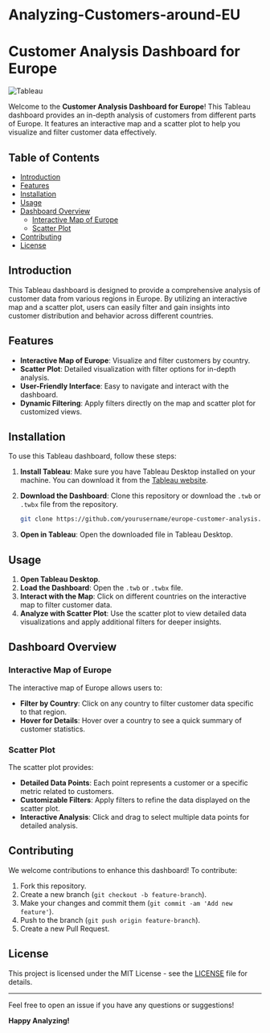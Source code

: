 # Analyzing-Customers-around-EU
# Customer Analysis Dashboard for Europe

![Tableau](https://img.shields.io/badge/Tableau-Dashboard-blue)

Welcome to the **Customer Analysis Dashboard for Europe**! This Tableau dashboard provides an in-depth analysis of customers from different parts of Europe. It features an interactive map and a scatter plot to help you visualize and filter customer data effectively.

## Table of Contents

- [Introduction](#introduction)
- [Features](#features)
- [Installation](#installation)
- [Usage](#usage)
- [Dashboard Overview](#dashboard-overview)
  - [Interactive Map of Europe](#interactive-map-of-europe)
  - [Scatter Plot](#scatter-plot)
- [Contributing](#contributing)
- [License](#license)

## Introduction

This Tableau dashboard is designed to provide a comprehensive analysis of customer data from various regions in Europe. By utilizing an interactive map and a scatter plot, users can easily filter and gain insights into customer distribution and behavior across different countries.

## Features

- **Interactive Map of Europe**: Visualize and filter customers by country.
- **Scatter Plot**: Detailed visualization with filter options for in-depth analysis.
- **User-Friendly Interface**: Easy to navigate and interact with the dashboard.
- **Dynamic Filtering**: Apply filters directly on the map and scatter plot for customized views.

## Installation

To use this Tableau dashboard, follow these steps:

1. **Install Tableau**: Make sure you have Tableau Desktop installed on your machine. You can download it from the [Tableau website](https://www.tableau.com/products/desktop).

2. **Download the Dashboard**: Clone this repository or download the `.twb` or `.twbx` file from the repository.

    ```bash
    git clone https://github.com/yourusername/europe-customer-analysis.git
    ```

3. **Open in Tableau**: Open the downloaded file in Tableau Desktop.

## Usage

1. **Open Tableau Desktop**.
2. **Load the Dashboard**: Open the `.twb` or `.twbx` file.
3. **Interact with the Map**: Click on different countries on the interactive map to filter customer data.
4. **Analyze with Scatter Plot**: Use the scatter plot to view detailed data visualizations and apply additional filters for deeper insights.

## Dashboard Overview

### Interactive Map of Europe

The interactive map of Europe allows users to:

- **Filter by Country**: Click on any country to filter customer data specific to that region.
- **Hover for Details**: Hover over a country to see a quick summary of customer statistics.

### Scatter Plot

The scatter plot provides:

- **Detailed Data Points**: Each point represents a customer or a specific metric related to customers.
- **Customizable Filters**: Apply filters to refine the data displayed on the scatter plot.
- **Interactive Analysis**: Click and drag to select multiple data points for detailed analysis.

## Contributing

We welcome contributions to enhance this dashboard! To contribute:

1. Fork this repository.
2. Create a new branch (`git checkout -b feature-branch`).
3. Make your changes and commit them (`git commit -am 'Add new feature'`).
4. Push to the branch (`git push origin feature-branch`).
5. Create a new Pull Request.

## License

This project is licensed under the MIT License - see the [LICENSE](LICENSE) file for details.

---

Feel free to open an issue if you have any questions or suggestions!

**Happy Analyzing!**

